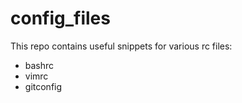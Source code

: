 # config_files

This repo contains useful snippets for various rc files:
- bashrc
- vimrc
- gitconfig

